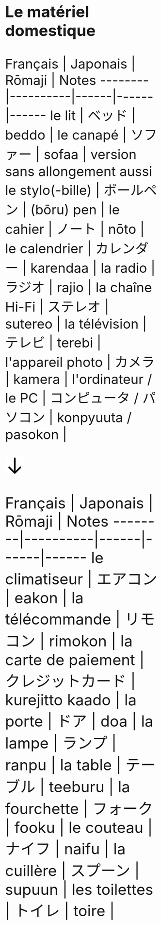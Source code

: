 <section style="font-size: 44px;" data-markdown>


### Le matériel domestique

Français | Japonais | R&#0333;maji | Notes
--------|----------|------|------|------
le lit | ベッド | beddo |
le canapé | ソファー | sofaa | version sans allongement aussi
le stylo(-bille) | ボールペン | (b&#0333;ru) pen |
le cahier | ノート | n&#0333;to |
le calendrier | カレンダー | karendaa |
la radio | ラジオ | rajio |
la chaîne Hi-Fi | ステレオ | sutereo |
la télévision | テレビ | terebi |
l'appareil photo | カメラ | kamera |
l'ordinateur / le PC | コンピュータ / パソコン | konpyuuta / pasokon |

<img src="./images/arrow-bot.png" height="64px" width="64px">

</section>
<section style="font-size: 50px;" data-markdown>


Français | Japonais | R&#0333;maji | Notes
--------|----------|------|------|------
le climatiseur | エアコン | eakon |
la télécommande | リモコン | rimokon |
la carte de paiement | クレジットカード | kurejitto kaado |
la porte | ドア | doa |
la lampe | ランプ | ranpu |
la table | テーブル | teeburu |
la fourchette | フォーク | fooku |
le couteau | ナイフ | naifu |
la cuillère | スプーン | supuun |
les toilettes | トイレ | toire |
